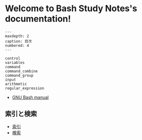# Welcome to Bash Study Notes's documentation!

```{toctree}
---
maxdepth: 2
caption: 目次
numbered: 4
---

control
variables
command
command_combine
command_group
input
arithmetic
regular_expression
```

- [GNU Bash manual](https://www.gnu.org/software/bash/manual/)

## 索引と検索

- [索引](genindex)
- [検索](search)
